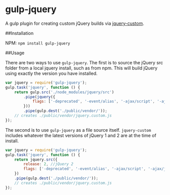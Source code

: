 gulp-jquery
===

A gulp plugin for creating custom jQuery builds via [jquery-custom](https://www.npmjs.com/package/jquery-custom).

##Installation

NPM: `npm install gulp-jquery`

##Usage

There are two ways to use `gulp-jquery`.  The first is to source the jQuery src folder from a local jquery install, such as from npm. This will build jQuery using exactly the version you have installed.

```js
var jquery = require('gulp-jquery');
gulp.task('jquery', function () {
	return gulp.src('./node_modules/jquery/src')
		.pipe(jquery({
			flags: ['-deprecated', '-event/alias', '-ajax/script', '-ajax/jsonp', '-exports/global']
		}))
		.pipe(gulp.dest('./public/vendor/'));
	// creates ./public/vendor/jquery.custom.js
});
```

The second is to use `gulp-jquery` as a file source itself. `jquery-custom` includes whatever the latest versions of jQuery 1 and 2 are at the time of install.

```js
var jquery = require('gulp-jquery');
gulp.task('jquery', function () {
	return jquery.src({
		release: 2, //jQuery 2
		flags: ['-deprecated', '-event/alias', '-ajax/script', '-ajax/jsonp', '-exports/global']
	})
	.pipe(gulp.dest('./public/vendor/'));
	// creates ./public/vendor/jquery.custom.js
});
```